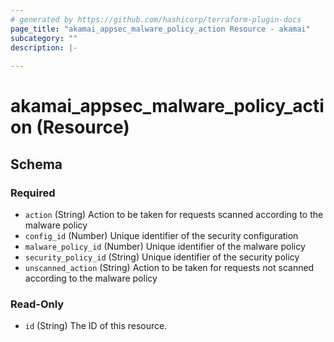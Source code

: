 ```yaml
---
# generated by https://github.com/hashicorp/terraform-plugin-docs
page_title: "akamai_appsec_malware_policy_action Resource - akamai"
subcategory: ""
description: |-
  
---
```


# akamai_appsec_malware_policy_action (Resource)





<!-- schema generated by tfplugindocs -->
## Schema

### Required

- `action` (String) Action to be taken for requests scanned according to the malware policy
- `config_id` (Number) Unique identifier of the security configuration
- `malware_policy_id` (Number) Unique identifier of the malware policy
- `security_policy_id` (String) Unique identifier of the security policy
- `unscanned_action` (String) Action to be taken for requests not scanned according to the malware policy

### Read-Only

- `id` (String) The ID of this resource.
